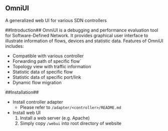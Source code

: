 OmniUI
------
A generalized web UI for various SDN controllers

##Introduction##
OmniUI is a debugging and performance evaluation tool for Software-Defined Network. It provides graphical user interface to illustrate information of flows, devices and statistic data. Features of OmniUI includes:

- Compatible with various controller
- Forwarding path of specific flow`
- Topology view with traffic information
- Statistic data of specific flow
- Statistic data of specific port/link
- Dynamic flow migration

##Installation##
- Install controller adapter
    * Please refer to `/adapter/<controller>/README.md`
- Install web UI
    1. Install a web server (e.g. Apache)
    2. Simply copy `/webui` into root directory of website